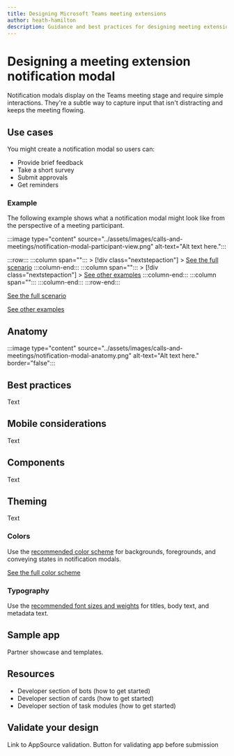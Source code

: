 ```yaml
---
title: Designing Microsoft Teams meeting extensions
author: heath-hamilton
description: Guidance and best practices for designing meeting extensions in a Microsoft Teams app.
---
```

# Designing a meeting extension notification modal

Notification modals display on the Teams meeting stage and require simple interactions. They're a subtle way to capture input that isn't distracting and keeps the meeting flowing.

## Use cases

You might create a notification modal so users can:

* Provide brief feedback
* Take a short survey
* Submit approvals
* Get reminders

### Example

The following example shows what a notification modal might look like from the perspective of a meeting participant.

:::image type="content" source="../assets/images/calls-and-meetings/notification-modal-participant-view.png" alt-text="Alt text here.":::

:::row:::
   :::column span="":::
    > [!div class="nextstepaction"]
    > [See the full scenario](https://www.figma.com/file/QjjWsZYpNqwjRc3OXTgBpp/Principles-and-guidelines?node-id=208%3A9816)
   :::column-end:::
   :::column span="":::
    > [!div class="nextstepaction"]
    > [See other examples](https://www.figma.com/file/QjjWsZYpNqwjRc3OXTgBpp/Principles-and-guidelines?node-id=218%3A10461)
   :::column-end:::
   :::column span="":::
   :::column-end:::
:::row-end:::

[See the full scenario](https://www.figma.com/file/QjjWsZYpNqwjRc3OXTgBpp/Principles-and-guidelines?node-id=208%3A9816)

[See other examples](https://www.figma.com/file/QjjWsZYpNqwjRc3OXTgBpp/Principles-and-guidelines?node-id=218%3A10461)

## Anatomy

:::image type="content" source="../assets/images/calls-and-meetings/notification-modal-anatomy.png" alt-text="Alt text here." border="false":::

## Best practices

Text

## Mobile considerations

Text

## Components

Text

## Theming

Text

### Colors

Use the [recommended color scheme](https://www.figma.com/file/QjjWsZYpNqwjRc3OXTgBpp/Principles-and-guidelines?node-id=280%3A4030) for backgrounds, foregrounds, and conveying states in notification modals.

[See the full color scheme](https://www.figma.com/file/QjjWsZYpNqwjRc3OXTgBpp/Principles-and-guidelines?node-id=257%3A15339)

### Typography

Use the [recommended font sizes and weights](https://www.figma.com/file/QjjWsZYpNqwjRc3OXTgBpp/Principles-and-guidelines?node-id=257%3A15511) for titles, body text, and metadata text.

## Sample app

Partner showcase and templates.

## Resources

* Developer section of bots (how to get started)
* Developer section of cards (how to get started)
* Developer section of task modules (how to get started)

## Validate your design

Link to AppSource validation. Button for validating app before submission
